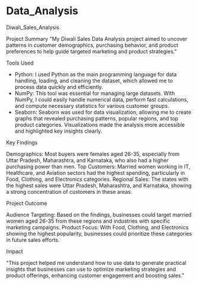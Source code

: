 # Data_Analysis
Diwali_Sales_Analysis

Project Summary
"My Diwali Sales Data Analysis project aimed to uncover patterns in customer demographics, purchasing behavior, and product preferences to help guide targeted marketing and product strategies."

Tools Used

* Python: I used Python as the main programming language for data handling, loading, and cleaning the dataset, which allowed me to process data quickly and efficiently.
* NumPy: This tool was essential for managing large datasets. With NumPy, I could easily handle numerical data, perform fast calculations, and compute necessary statistics for various customer groups.
* Seaborn: Seaborn was used for data visualization, allowing me to create graphs that revealed purchasing patterns, popular regions, and top product categories. Visualizations made the analysis more accessible and highlighted key insights clearly.
  
Key Findings

Demographics: Most buyers were females aged 26-35, especially from Uttar Pradesh, Maharashtra, and Karnataka, who also had a higher purchasing power than men.
Top Customers: Married women working in IT, Healthcare, and Aviation sectors had the highest spending, particularly in Food, Clothing, and Electronics categories.
Regional Sales: The states with the highest sales were Uttar Pradesh, Maharashtra, and Karnataka, showing a strong concentration of customers in these areas.

Project Outcome

Audience Targeting: Based on the findings, businesses could target married women aged 26-35 from these regions and industries with specific marketing campaigns.
Product Focus: With Food, Clothing, and Electronics showing the highest popularity, businesses could prioritize these categories in future sales efforts.

Impact

"This project helped me understand how to use data to generate practical insights that businesses can use to optimize marketing strategies and product offerings, enhancing customer engagement and boosting sales."
